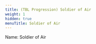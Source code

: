 ```yaml
---
title: (TBL Progression) Soldier of Air
weight: 1
hidden: true
menuTitle: Soldier of Air
---
```


Name: Soldier of Air